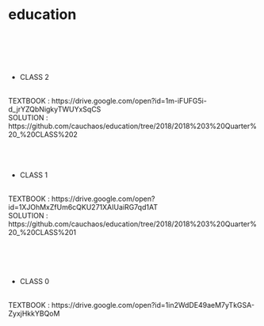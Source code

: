 # education
<br>
<br>
<br>
<br>

- CLASS 2
<br>
TEXTBOOK : https://drive.google.com/open?id=1m-iFUFG5i-d_jrYZQbNigkyTWUYxSqCS<br>
SOLUTION : https://github.com/cauchaos/education/tree/2018/2018%203%20Quarter%20_%20CLASS%202<br>
<br>
<br>
<br>

- CLASS 1
<br>
TEXTBOOK : https://drive.google.com/open?id=1XJOhMxZfUm6cQKU271XAIUaiRG7qd1AT<br>
SOLUTION : https://github.com/cauchaos/education/tree/2018/2018%203%20Quarter%20_%20CLASS%201<br>
<br>
<br>
<br>
<br>

- CLASS 0
<br>
TEXTBOOK : https://drive.google.com/open?id=1in2WdDE49aeM7yTkGSA-ZyxjHkkYBQoM
